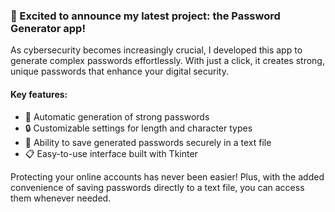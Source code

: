 ### 🔐 Excited to announce my latest project: the Password Generator app!

As cybersecurity becomes increasingly crucial, I developed this app to generate complex passwords effortlessly. With just a click, it creates strong, unique passwords that enhance your digital security.

#### Key features:

- 🔑 Automatic generation of strong passwords
- 🔒 Customizable settings for length and character types
- 📝 Ability to save generated passwords securely in a text file
- 📋 Easy-to-use interface built with Tkinter

Protecting your online accounts has never been easier! Plus, with the added convenience of saving passwords directly to a text file, you can access them whenever needed.

